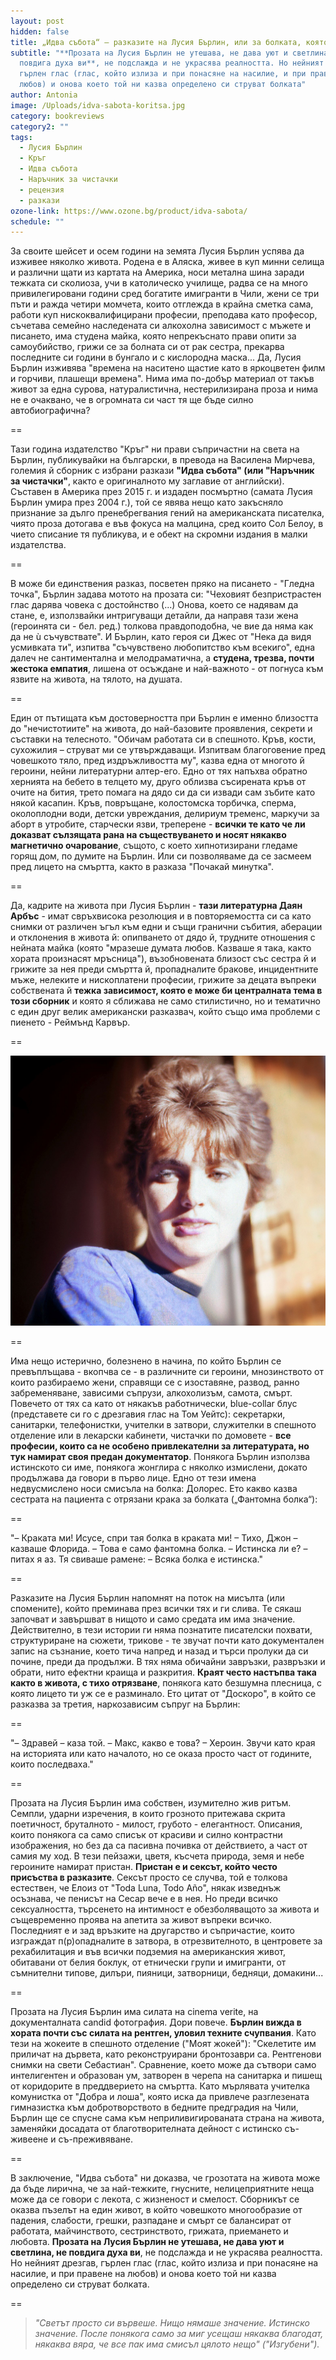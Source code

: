```yaml
---
layout: post
hidden: false
title: „Идва събота“ – разказите на Лусия Бърлин, или за болката, която си струва
subtitle: "**Прозата на Лусия Бърлин не утешава, не дава уют и светлина, не
  повдига духа ви**, не подслажда и не украсява реалността. Но нейният дрезгав,
  гърлен глас (глас, който излиза и при понасяне на насилие, и при правене на
  любов) и онова което той ни казва определено си струват болката"
author: Antonia
image: /Uploads/idva-sabota-koritsa.jpg
category: bookreviews
category2: ""
tags:
  - Лусия Бърлин
  - Кръг
  - Идва събота
  - Наръчник за чистачки
  - рецензия
  - разкази
ozone-link: https://www.ozone.bg/product/idva-sabota/
schedule: ""
---
```

За своите шейсет и осем години на земята Лусия Бърлин успява да изживее няколко живота. Родена е в Аляска, живее в куп минни селища и различни щати из картата на Америка, носи метална шина заради тежката си сколиоза, учи в католическо училище, радва се на много привилегировани години сред богатите имигранти в Чили, жени се три пъти и ражда четири момчета, които отглежда в крайна сметка сама, работи куп нискоквалифицирани професии, преподава като професор, съчетава семейно наследената си алкохолна зависимост с мъжете и писането, има студена майка, която непрекъснато прави опити за самоубийство, грижи се за болната си от рак сестра, прекарва последните си години в бунгало и с кислородна маска... Да, Лусия Бърлин изживява "времена на наситено щастие като в яркоцветен филм и горчиви, плашещи времена". Нима има по-добър материал от такъв живот за една сурова, натуралистична, нестерилизирана проза и нима не е очаквано, че в огромната си част тя ще бъде силно автобиографична? 

\==

Тази година издателство "Кръг" ни прави съпричастни на света на Бърлин, публикувайки на български, в превода на Василена Мирчева, големия й сборник с избрани разкази **"Идва събота" (или "Наръчник за чистачки"**, както е оригиналното му заглавие от английски). Съставен в Америка през 2015 г. и издаден посмъртно (самата Лусия Бърлин умира през 2004 г.), той се явява нещо като закъсняло признание за дълго пренебрегвания гений на американската писателка, чиято проза дотогава е във фокуса на малцина, сред които Сол Белоу, в чието списание тя публикува, и е обект на скромни издания в малки издателства. 

\==

В може би единствения разказ, посветен пряко на писането - "Гледна точка", Бърлин задава мотото на прозата си: "Чеховият безпристрастен глас дарява човека с достойнство (...) Онова, което се надявам да стане, е, използвайки интригуващи детайли, да направя тази жена (героинята си - бел. ред.) толкова правдоподобна, че вие да няма как да не ù съчувствате". И Бърлин, като героя си Джес от "Нека да видя усмивката ти", изпитва "съчувствено любопитство към всекиго", една далеч не сантиментална и мелодраматична, а **студена, трезва, почти жестока емпатия**, лишена от осъждане и най-важното - от погнуса към язвите на живота, на тялото, на душата. 

\==

Един от пътищата към достоверността при Бърлин е именно близостта до "нечистотиите" на живота, до най-базовите проявления, секрети и съставки на телесното. "Обичам работата си в спешното. Кръв, кости, сухожилия – струват ми се утвърждаващи. Изпитвам благоговение пред човешкото тяло, пред издръжливостта му", казва една от многото й героини, нейни литературни алтер-его. Едно от тях напъхва обратно хернията на бебето в телцето му, друго облизва съсирената кръв от очите на бития, трето помага на дядо си да си извади сам зъбите като някой касапин. Кръв, повръщане, колостомска торбичка, сперма, околоплодни води, детски увреждания, делириум тременс, маркучи за аборт в утробите, старчески язви, треперене - **всички те като че ли доказват сълзящата рана на съществуването и носят някакво магнетично очарование**, същото, с което хипнотизирани гледаме горящ дом, по думите на Бърлин. Или си позволяваме да се засмеем пред лицето на смъртта, както в разказа "Почакай минутка". 

\==

Да, кадрите на живота при Лусия Бърлин - **тази литературна Даян Арбъс** - имат свръхвисока резолюция и в повторяемостта си са като снимки от различен ъгъл към едни и същи гранични събития, аберации и отклонения в живота й: опипването от дядо й, трудните отношения с нейната майка (която "мразеше думата любов. Казваше я така, както хората произнасят мръсница"), възобновената близост със сестра й и грижите за нея преди смъртта й, пропадналите бракове, инцидентните мъже, нелеките и нископлатени професии, грижите за децата въпреки собствената й **тежка зависимост, която е може би централната тема в този сборник** и която я сближава не само стилистично, но и тематично с един друг велик американски разказвач, който също има проблеми с пиенето - Реймънд Карвър. 

\==

![](/Uploads/berlin-lucia.jpg)

\==

Има нещо истерично, болезнено в начина, по който Бърлин се превъплъщава -  вкопчва се - в различните си героини, мнозинството от които разбираемо жени, справящи се с изоставяне, развод, ранно забременяване, зависими съпрузи, алкохолизъм, самота, смърт. Повечето от тях са като от някакъв работнически, blue-collar блус (представете си го с дрезгавия глас на Том Уейтс): секретарки, санитарки, телефонистки, учителки в затвори, служителки в спешното отделение или в лекарски кабинети, чистачки по домовете - **все професии, които са не особено привлекателни за литературата, но тук намират своя предан документатор**. Понякога Бърлин използва истинското си име, понякога жонглира с няколко измислени, докато продължава да говори в първо лице. Едно от тези имена недвусмислено носи смисъла на болка: Долорес. Ето какво казва сестрата на пациента с отрязани крака за болката („Фантомна болка“):

\==

"– Краката ми! Исусе, спри тая болка в краката ми! 
– Тихо, Джон – казваше Флорида. – Това е само фантомна болка.
– Истинска ли е? – питах я аз.
Тя свиваше рамене:
– Всяка болка е истинска."

\==

Разказите на Лусия Бърлин напомнят на поток на мисълта (или спомените), който преминава през всички тях и ги слива. Те сякаш започват и завършват в нищото и само средата им има значение. Действително, в тези истории ги няма познатите писателски похвати, структуриране на сюжети, трикове - те звучат почти като документален запис на съзнание, което тича напред и назад и търси пролуки да си почине, преди да продължи. В тях няма обичайни завръзки, развръзки и обрати, нито ефектни краища и разкрития. **Краят често настъпва така както в живота, с тихо отрязване**, понякога като безшумна плесница, с която лицето ти уж се е разминало. Ето цитат от "Доскоро", в който се разказва за третия, наркозависим съпруг на Бърлин:

\==

"– Здравей – каза той.
– Макс, какво е това?
– Хероин.
Звучи като края на историята или като началото, но се оказа просто част от годините, които последваха."

\==

Прозата на Лусия Бърлин има собствен, изумително жив ритъм. Семпли, ударни изречения, в които грозното притежава скрита поетичност, бруталното - милост, грубото - елегантност. Описания, които понякога са само списък от красиви и силно контрастни изображения, но без да са пасивна почивка от действието, а част от самия му ход. В тези пейзажи, цветя, късчета природа, земя и небе героините намират пристан. **Пристан е и сексът, който често присъства в разказите**. Сексът просто се случва, той е толкова естествен, че Елоиз от "Toda Luna, Todo Año", някак изведнъж осъзнава, че пенисът на Сесар вече е в нея. Но преди всичко сексуалността, търсенето на интимност е обезболяващото за живота и същевременно проява на апетита за живот въпреки всичко. Последният е и зад връзките на другарство и съпричастие, които изграждат п(р)опадналите в затвора, в отрезвителното, в центровете за рехабилитация и във всички подземия на американския живот, обитавани от белия боклук, от етнически групи и имигранти, от съмнителни типове, дилъри, пияници, затворници, бедняци, домакини...

\==

Прозата на Лусия Бърлин има силата на cinema verite, на документалната candid фотография. Дори повече. **Бърлин вижда в хората почти със силата на рентген, уловил техните счупвания**. Като тези на жокеите в спешното отделение ("Моят жокей"): "Скелетите им приличат на дървета, като реконструирани бронтозаври са. Рентгенови снимки на свети Себастиан". Сравнение, което може да сътвори само интелигентен и образован ум, затворен в черепа на санитарка и пишещ от коридорите в преддверието на смъртта. Като мърлявата учителка комунистка от "Добра и лоша", която иска да привлече разглезената гимназистка към добротворството в бедните предградия на Чили, Бърлин ще се спусне сама към неприливигированата страна на живота, заменяйки досадата от благотворителната дейност с истинско съ-живеене и съ-преживяване. 

\==

В заключение, "Идва събота" ни доказва, че грозотата на живота може да бъде лирична, че за най-тежките, гнусните, нелицеприятните неща може да се говори с лекота, с жизненост и смелост. Сборникът се оказва пъзелът на един живот, в който човешкото многообразие от падения, слабости, грешки, разпадане и смърт се балансират от работата, майчинството, сестринството, грижата, приемането и любовта. **Прозата на Лусия Бърлин не утешава, не дава уют и светлина, не повдига духа ви**, не подслажда и не украсява реалността. Но нейният дрезгав, гърлен глас (глас, който излиза и при понасяне на насилие, и при правене на любов) и онова което той ни казва определено си струват болката. 

\==

> *"Светът просто си вървеше. Нищо нямаше значение. Истинско значение. После понякога само за миг усещаш някаква благодат, някаква вяра, че все пак има смисъл цялото нещо" ("Изгубени").*
